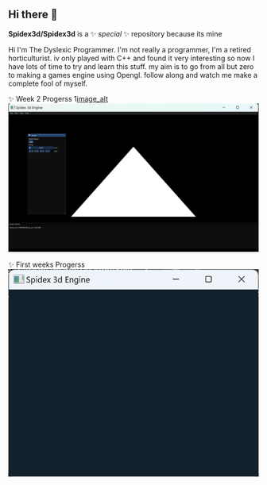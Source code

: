 ## Hi there 👋


**Spidex3d/Spidex3d** is a ✨ _special_ ✨ repository because its mine

Hi I'm The Dyslexic Programmer.
I'm not really a programmer, I'm a retired horticulturist.
iv only played with C++ and found it very interesting
so now I have lots of time to try and learn this stuff.
my aim is to go from all but zero to making a games engine using Opengl.
follow along and watch me make a complete fool of myself.

✨ Week 2 Progerss 
1[image_alt](https://github.com/Spidex3d/Spidex3d/blob/22227e7559705d94b0c97911e3baf459ebd21a36/Readme/Shaders.jpg)
![image_alt](https://github.com/Spidex3d/Spidex3d/blob/9d32be3b2f878fa2a2eebd0eb35c03973bcd974e/Readme/week_02.jpg)

✨ First weeks Progerss 
![image alt](https://github.com/Spidex3d/Spidex3d/blob/2281196908abcf4e3247a3fdc5fe37e3045e9a02/Readme/week_01.jpg)



